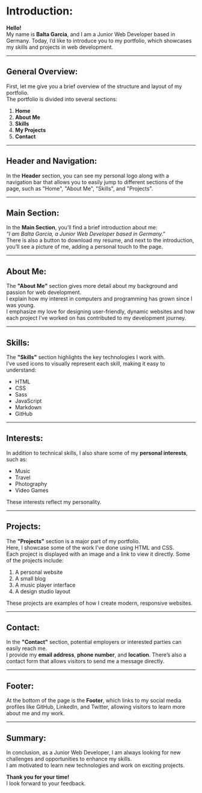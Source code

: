 # Introduction:
**Hello!**  
My name is **Balta Garcia**, and I am a Junior Web Developer based in Germany. Today, I’d like to introduce you to my portfolio, which showcases my skills and projects in web development.

---

## General Overview:
First, let me give you a brief overview of the structure and layout of my portfolio.  
The portfolio is divided into several sections:

1. **Home**
2. **About Me**
3. **Skills**
4. **My Projects**
5. **Contact**

---

## Header and Navigation:
In the **Header** section, you can see my personal logo along with a navigation bar that allows you to easily jump to different sections of the page, such as "Home", "About Me", "Skills", and "Projects".

---

## Main Section:
In the **Main Section**, you’ll find a brief introduction about me:  
_"I am Balta Garcia, a Junior Web Developer based in Germany."_  
There is also a button to download my resume, and next to the introduction, you’ll see a picture of me, adding a personal touch to the page.

---

## About Me:
The **"About Me"** section gives more detail about my background and passion for web development.  
I explain how my interest in computers and programming has grown since I was young.  
I emphasize my love for designing user-friendly, dynamic websites and how each project I’ve worked on has contributed to my development journey.

---

## Skills:
The **"Skills"** section highlights the key technologies I work with.  
I’ve used icons to visually represent each skill, making it easy to understand:

- HTML
- CSS
- Sass
- JavaScript
- Markdown
- GitHub

---

## Interests:
In addition to technical skills, I also share some of my **personal interests**, such as:

- Music
- Travel
- Photography
- Video Games

These interests reflect my personality.

---

## Projects:
The **"Projects"** section is a major part of my portfolio.  
Here, I showcase some of the work I’ve done using HTML and CSS.  
Each project is displayed with an image and a link to view it directly. Some of the projects include:

1. A personal website
2. A small blog
3. A music player interface
4. A design studio layout

These projects are examples of how I create modern, responsive websites.

---

## Contact:
In the **"Contact"** section, potential employers or interested parties can easily reach me.  
I provide my **email address**, **phone number**, and **location**. There’s also a contact form that allows visitors to send me a message directly.

---

## Footer:
At the bottom of the page is the **Footer**, which links to my social media profiles like GitHub, LinkedIn, and Twitter, allowing visitors to learn more about me and my work.

---

## Summary:
In conclusion, as a Junior Web Developer, I am always looking for new challenges and opportunities to enhance my skills.  
I am motivated to learn new technologies and work on exciting projects.

**Thank you for your time!**  
I look forward to your feedback.
